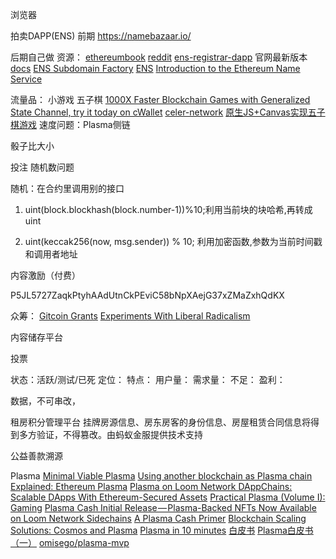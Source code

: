 
浏览器

拍卖DAPP(ENS)
前期
https://namebazaar.io/

后期自己做
资源：
[ethereumbook](https://github.com/ethereumbook/ethereumbook/blob/04f66ae45cd9405cce04a088556144be11979699/12dapps.asciidoc)
[reddit](https://www.reddit.com/r/ethereum/comments/6clvs6/a_quick_guide_on_getting_an_ens_name_and_setting/)
[ens-registrar-dapp](https://github.com/ethereum/ens-registrar-dapp) 官网最新版本
[docs](https://docs.ens.domains/en/latest/)
[ENS Subdomain Factory](https://github.com/radek1st/ens-subdomain-factory)
[ENS](https://github.com/ensdomains/ens)
[Introduction to the Ethereum Name Service](https://medium.com/the-ethereum-name-service/introduction-to-the-ethereum-name-service-6db378c27fed)

流量品：
小游戏
五子棋
[1000X Faster Blockchain Games with Generalized State Channel, try it today on cWallet](https://medium.com/celer-network/1000x-faster-blockchain-games-with-generalized-state-channel-try-it-today-on-cwallet-62a1cf809c94)
[celer-network](https://github.com/celer-network)
[原生JS+Canvas实现五子棋游戏](https://segmentfault.com/a/1190000009826648)
速度问题：Plasma侧链

骰子比大小

投注
随机数问题

随机：在合约里调用别的接口

1. uint(block.blockhash(block.number-1))%10;利用当前块的块哈希,再转成 uint

2. uint(keccak256(now, msg.sender)) % 10; 利用加密函数,参数为当前时间戳和调用者地址


               
内容激励（付费）

P5JL5727ZaqkPtyhAAdUtnCkPEviC58bNpXAejG37xZMaZxhQdKX

众筹：
[Gitcoin Grants](https://gitcoin.co/grants/)
[Experiments With Liberal Radicalism](https://medium.com/gitcoin/experiments-with-liberal-radicalism-ad68e02efd4)

内容储存平台

投票


状态：活跃/测试/已死
定位：
特点：
用户量：
需求量：
不足：
盈利：



数据，不可串改，




租房积分管理平台
挂牌房源信息、房东房客的身份信息、房屋租赁合同信息将得到多方验证，不得篡改。由蚂蚁金服提供技术支持

公益善款溯源

Plasma
[Minimal Viable Plasma](https://ethresear.ch/t/minimal-viable-plasma/426)
[Using another blockchain as Plasma chain](https://ethresear.ch/t/using-another-blockchain-as-plasma-chain/2099)
[Explained: Ethereum Plasma](https://medium.com/@argongroup/ethereum-plasma-explained-608720d3c60e)
[Plasma on Loom Network DAppChains: Scalable DApps With Ethereum-Secured Assets](https://medium.com/loom-network/loom-network-plasma-5e86caaadef2)
[Practical Plasma (Volume I): Gaming](https://medium.com/loom-network/practical-plasma-volume-i-gaming-9cfd3f971734)
[Plasma Cash Initial Release — Plasma-Backed NFTs Now Available on Loom Network Sidechains](https://medium.com/loom-network/plasma-cash-initial-release-plasma-backed-nfts-now-available-on-loom-network-sidechains-37976d0cfccd)
[A Plasma Cash Primer](https://blog.ujomusic.com/a-plasma-cash-primer-27dcfd1d5ddc)
[Blockchain Scaling Solutions: Cosmos and Plasma](https://medium.com/tendermint/blockchain-scaling-solutions-cosmos-and-plasma-b5ee09456f80)
[Plasma in 10 minutes](https://medium.com/chain-cloud-company-blog/plasma-in-10-minutes-c856da94e339)
[白皮书](https://plasma.io/plasma.pdf)
[Plasma白皮书（一）](http://me.tryblockchain.org/blockchain-ethereum-plasma-whitepaper.html)
[](https://plasma.io/)
[omisego/plasma-mvp](https://github.com/omisego/plasma-mvp)

